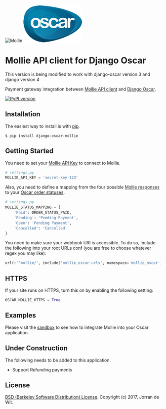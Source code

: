 ![Mollie](https://www.mollie.nl/files/Mollie-Logo-Style-Small.png)
![Oscar](https://github.com/django-oscar/django-oscar/raw/master/docs/images/logos/oscar.png)

# Mollie API client for Django Oscar #

This version is being modified to work with django-oscar version 3 and django version 4

Payment gateway integration between [Mollie API client](https://github.com/mollie/mollie-api-python) and [Django Oscar](https://github.com/django-oscar/django-oscar).

[![PyPI version](https://badge.fury.io/py/django-oscar-mollie.svg)](https://badge.fury.io/py/django-oscar-mollie)

## Installation ##

The easiest way to install is with [pip](https://pip.pypa.io).
```
$ pip install django-oscar-mollie
```


## Getting Started ##
You need to set your [Mollie API Key](https://www.mollie.nl/beheer/account/profielen/) to connect to Mollie.
```python
# settings.py
MOLLIE_API_KEY = 'secret-key-123'
```

Also, you need to define a mapping from the four possible [Mollie responses](https://www.mollie.com/nl/docs/reference/payments/get#example) to your [Oscar order statuses](http://django-oscar.readthedocs.io/en/releases-1.1/ref/settings.html#oscar-order-status-pipeline).
```python
# settings.py
MOLLIE_STATUS_MAPPING = {
    'Paid': ORDER_STATUS_PAID,
    'Pending': 'Pending Payment',
    'Open': 'Pending Payment',
    'Cancelled': 'Cancelled'
}
```

You need to make sure your webhook URI is accessible. To do so, include the following into your root URLs conf (you are free to choose whatever regex you may like):
```python
url(r'^mollie/', include('mollie_oscar.urls', namespace='mollie_oscar')),
```

## HTTPS ##

If your site runs on HTTPS, turn this on by enabling the following setting:
```python
OSCAR_MOLLIE_HTTPS = True
```

## Examples ##

Please visit the [sandbox](https://github.com/JorrandeWit/django-oscar-mollie/tree/master/sandbox) to see how to integrate Mollie into your Oscar application.

## Under Construction ##
The following needs to be added to this application.
+ Support Refunding payments

## License ##
[BSD (Berkeley Software Distribution) License](https://opensource.org/licenses/bsd-license.php).
Copyright (c) 2017, Jorran de Wit.

